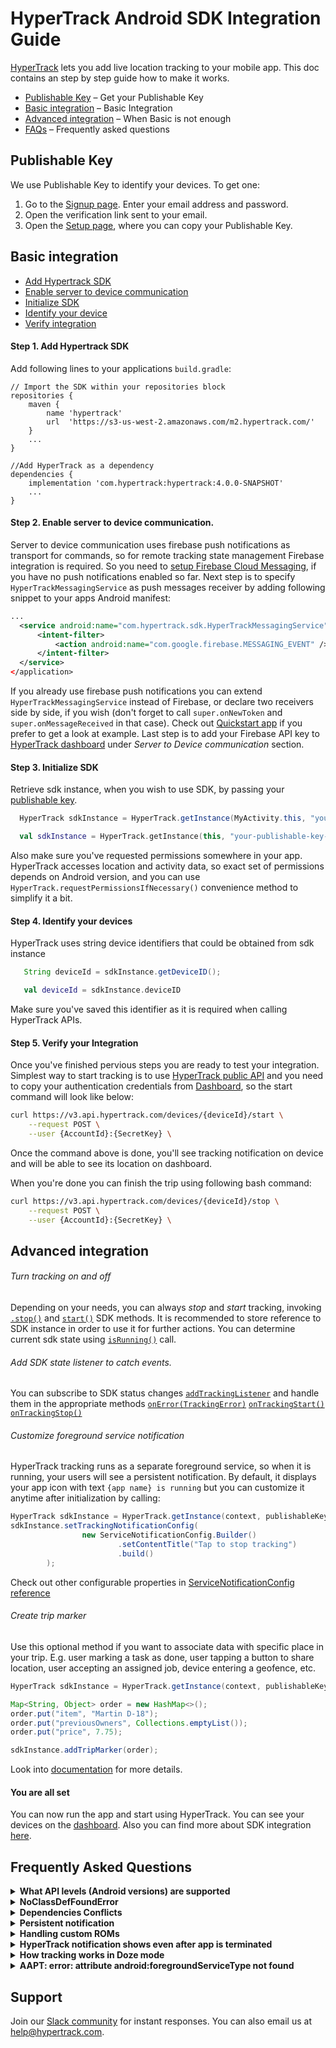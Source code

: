 
# HyperTrack Android SDK Integration Guide

[HyperTrack](https://www.hypertrack.com) lets you add live location tracking to your mobile app. This doc contains an step by step guide how to make it works.

* [Publishable Key](#publishable-key) – Get your Publishable Key
* [Basic integration](#basic-integration) – Basic Integration
* [Advanced integration](#advanced-integration) – When Basic is not enough
* [FAQs](#frequently-asked-questions) – Frequently asked questions

## Publishable Key

We use Publishable Key to identify your devices. To get one:
1. Go to the [Signup page](https://dashboard.hypertrack.com/signup). Enter your email address and password.
2. Open the verification link sent to your email.
3. Open the [Setup page](https://dashboard.hypertrack.com/setup), where you can copy your Publishable Key.


## Basic integration

 - [Add Hypertrack SDK](#step-1-add-hypertrack-sdk)
 - [Enable server to device communication](#step-2-enable-server-to-device-communication)
 - [Initialize SDK](#step-3-initialize-sdk)
 - [Identify your device](#step-4-identify-your-devices)
 - [Verify integration](#step-5-verify-your-integration)

#### Step 1. Add Hypertrack SDK
Add following lines to your applications `build.gradle`:
```
// Import the SDK within your repositories block
repositories {
    maven {
        name 'hypertrack'
        url  'https://s3-us-west-2.amazonaws.com/m2.hypertrack.com/'
    }
    ...
}

//Add HyperTrack as a dependency
dependencies {
    implementation 'com.hypertrack:hypertrack:4.0.0-SNAPSHOT'
    ...
}
```

#### Step 2. Enable server to device communication.
Server to device communication uses firebase push notifications as transport for commands, so for remote tracking state management Firebase integration is required. So you need to [setup Firebase Cloud Messaging](https://firebase.google.com/docs/android/setup), if you have no push notifications enabled so far. Next step is to specify `HyperTrackMessagingService` as push messages receiver by adding following snippet to your apps Android manifest:
```xml
...
  <service android:name="com.hypertrack.sdk.HyperTrackMessagingService" android:exported="false">
      <intent-filter>
          <action android:name="com.google.firebase.MESSAGING_EVENT" />
      </intent-filter>
  </service>
</application>
```
If you already use firebase push notifications you can extend `HyperTrackMessagingService` instead of Firebase, or declare two receivers side by side, if you wish (don't forget to call `super.onNewToken` and `super.onMessageReceived` in that case).
Check out [Quickstart app](https://github.com/hypertrack/quickstart-android/) if you prefer to get a look at example.
Last step is to add your Firebase API key to [HyperTrack dashboard](https://dashboard.hypertrack.com/setup) under *Server to Device communication* section.

#### Step 3. Initialize SDK
Retrieve sdk instance, when you wish to use SDK, by passing your [publishable key]().
```java
  HyperTrack sdkInstance = HyperTrack.getInstance(MyActivity.this, "your-publishable-key-here");
```
```kotlin
  val sdkInstance = HyperTrack.getInstance(this, "your-publishable-key-here")
```
Also make sure you've requested permissions somewhere in your app. HyperTrack accesses location and activity data, so exact set of permissions depends on Android version, and you can use `HyperTrack.requestPermissionsIfNecessary()` convenience method to simplify it a bit.

#### Step 4. Identify your devices

HyperTrack uses string device identifiers that could be obtained from sdk instance
```java
   String deviceId = sdkInstance.getDeviceID();
```
```kotlin
   val deviceId = sdkInstance.deviceID
```

Make sure you've saved this identifier as it is required when calling HyperTrack APIs.

#### Step 5. Verify your Integration

Once you've finished pervious steps you are ready to test your integration.
Simplest way to start tracking is to use [HyperTrack public API](https://docs.hypertrack.com/#references-apis-devices-post-devices-device_id-start) and you need to copy your authentication credentials from [Dashboard](https://dashboard.hypertrack.com/setup), so the start command will look like below:
```bash
curl https://v3.api.hypertrack.com/devices/{deviceId}/start \
    --request POST \
    --user {AccountId}:{SecretKey} \
```

Once the command above is done, you'll see tracking notification on device and will be able to see its location on dashboard.

When you're done you can finish the trip using following bash command:
```bash
curl https://v3.api.hypertrack.com/devices/{deviceId}/stop \
    --request POST \
    --user {AccountId}:{SecretKey} \
```



## Advanced integration

###### Turn tracking on and off
Depending on your needs, you can always _stop_ and _start_ tracking, invoking [`.stop()`](https://hypertrack.github.io/sdk-android-hidden/javadoc/4.0.0-SNAPSHOT/com/hypertrack/sdk/HyperTrack.html#stop--) and [`start()`](https://hypertrack.github.io/sdk-android-hidden/javadoc/4.0.0-SNAPSHOT/com/hypertrack/sdk/HyperTrack.html#start--) SDK methods.
It is recommended to store reference to SDK instance in order to use it for further actions. You can determine current sdk state using [`isRunning()`](https://hypertrack.github.io/sdk-android-hidden/javadoc/4.0.0-SNAPSHOT/com/hypertrack/sdk/HyperTrack.html#isRunning--) call.

###### Add SDK state listener to catch events.
You can subscribe to SDK status changes [`addTrackingListener`](https://hypertrack.github.io/sdk-android-hidden/javadoc/4.0.0-SNAPSHOT/com/hypertrack/sdk/HyperTrack.html#addTrackingListener-com.hypertrack.sdk.TrackingStateObserver.OnTrackingStateChangeListener-) and handle them in the appropriate methods [`onError(TrackingError)`](https://hypertrack.github.io/sdk-android-hidden/javadoc/4.0.0-SNAPSHOT/com/hypertrack/sdk/TrackingStateObserver.OnTrackingStateChangeListener.html#onError-com.hypertrack.sdk.TrackingError-) [`onTrackingStart()`](https://hypertrack.github.io/sdk-android-hidden/javadoc/4.0.0-SNAPSHOT/com/hypertrack/sdk/TrackingStateObserver.OnTrackingStateChangeListener.html#onTrackingStart--) [`onTrackingStop()`](https://hypertrack.github.io/sdk-android-hidden/javadoc/4.0.0-SNAPSHOT/com/hypertrack/sdk/TrackingStateObserver.OnTrackingStateChangeListener.html#onTrackingStop--)

###### Customize foreground service notification
HyperTrack tracking runs as a separate foreground service, so when it is running, your users will see a persistent notification. By default, it displays your app icon with text `{app name} is running` but you can customize it anytime after initialization by calling:
```java
HyperTrack sdkInstance = HyperTrack.getInstance(context, publishableKey);
sdkInstance.setTrackingNotificationConfig(
                new ServiceNotificationConfig.Builder()
                        .setContentTitle("Tap to stop tracking")
                        .build()
        );
```
Check out other configurable properties in [ServiceNotificationConfig reference](https://hypertrack.github.io/sdk-android-hidden/javadoc/4.0.0-SNAPSHOT/com/hypertrack/sdk/ServiceNotificationConfig.html)

###### Create trip marker
Use this optional method if you want to associate data with specific place in your trip. E.g. user marking a task as done, user tapping a button to share location, user accepting an assigned job, device entering a geofence, etc.
```java
HyperTrack sdkInstance = HyperTrack.getInstance(context, publishableKey);

Map<String, Object> order = new HashMap<>();
order.put("item", "Martin D-18");
order.put("previousOwners", Collections.emptyList());
order.put("price", 7.75);

sdkInstance.addTripMarker(order);
```

Look into [documentation](https://hypertrack.github.io/sdk-android-hidden/javadoc/4.0.0-SNAPSHOT/com/hypertrack/sdk/HyperTrack.html) for more details.

#### You are all set

You can now run the app and start using HyperTrack. You can see your devices on the [dashboard](#dashboard).
Also you can find more about SDK integration [here](https://github.com/hypertrack/live-app-android).

## Frequently Asked Questions
<details><summary><b>What API levels (Android versions) are supported</b></summary>
Currently we do support all of the Android versions starting from API 19 (Android 4.4 Kit Kat).
<p/>
</details>

<details><summary><b>NoClassDefFoundError</b></summary>

I've added SDK and my app started failing with message like `Fatal Exception: java.lang.NoClassDefFoundError`.
The reason of it, is that on Android API level 19 and below you cannot have more than 65536 methods in your app (including libraries methods). Please, check [this Stackoverflow](https://stackoverflow.com/questions/34997835/fatal-exception-java-lang-noclassdeffounderror-when-calling-static-method-in-an) answer for solutions.
<p/>
</details>

<details><summary><b>Dependencies Conflicts</b></summary>
SDK dependencies graph looks like below:

````
+--- com.android.volley:volley:1.1.0<br/>
+--- com.google.code.gson:gson:2.8.5<br/>
+--- org.greenrobot:eventbus:3.1.1<br/>
+--- com.parse.bolts:bolts-tasks:1.4.0<br/>
+--- net.grandcentrix.tray:tray:0.12.0<br/>
|    \--- com.android.support:support-annotations:23.0.1 -> 28.0.0<br/>
+--- com.google.android.gms:play-services-location:16.0.0<br/>
|    +--- com.google.android.gms:play-services-base:16.0.1<br/>
|    |    +--- com.google.android.gms:play-services-basement:16.0.1<br/>
|    |    |    \--- com.android.support:support-v4:26.1.0<br/>
|    |    |         +--- com.android.support:support-compat:26.1.0<br/>
|    |    |         |    +--- com.android.support:support-annotations:26.1.0 -> 28.0.0<br/>
|    |    |         |    \--- android.arch.lifecycle:runtime:1.0.0<br/>
|    |    |         |         +--- android.arch.lifecycle:common:1.0.0<br/>
|    |    |         |         \--- android.arch.core:common:1.0.0<br/>
|    |    |         +--- com.android.support:support-media-compat:26.1.0<br/>
|    |    |         |    +--- com.android.support:support-annotations:26.1.0 -> 28.0.0<br/>
|    |    |         |    \--- com.android.support:support-compat:26.1.0 (*)<br/>
|    |    |         +--- com.android.support:support-core-utils:26.1.0<br/>
|    |    |         |    +--- com.android.support:support-annotations:26.1.0 -> 28.0.0<br/>
|    |    |         |    \--- com.android.support:support-compat:26.1.0 (*)<br/>
|    |    |         +--- com.android.support:support-core-ui:26.1.0<br/>
|    |    |         |    +--- com.android.support:support-annotations:26.1.0 -> 28.0.0<br/>
|    |    |         |    \--- com.android.support:support-compat:26.1.0 (*)<br/>
|    |    |         \--- com.android.support:support-fragment:26.1.0<br/>
|    |    |              +--- com.android.support:support-compat:26.1.0 (*)<br/>
|    |    |              +--- com.android.support:support-core-ui:26.1.0 (*)<br/>
|    |    |              \--- com.android.support:support-core-utils:26.1.0 (*)<br/>
|    |    \--- com.google.android.gms:play-services-tasks:16.0.1<br/>
|    |         \--- com.google.android.gms:play-services-basement:16.0.1 (*)<br/>
|    +--- com.google.android.gms:play-services-basement:16.0.1 (*)<br/>
|    +--- com.google.android.gms:play-services-places-placereport:16.0.0<br/>
|    |    \--- com.google.android.gms:play-services-basement:16.0.1 (*)<br/>
|    \--- com.google.android.gms:play-services-tasks:16.0.1 (*)<br/>
\--- com.android.support:support-annotations:28.0.0<br/>
````

Common problem here is depending on different versions of `com.android.support` library components. You can explicitly specify required version by adding it as a dependency in your app's `build.gradle`, e.g.:

````groovy
implementation `com.android.support:support-v4:28.0.0`
````

That will take precedence over SDK version and you'll have one version of support library on your classpath.
<p/>
</details>

<details><summary><b>Persistent notification</b></summary>

HyperTrack SDK, by default, runs as a foreground service. This is to ensure that the location tracking works reliably even when your app is minimized. A foreground service is a service that the user is actively aware of and isn't a candidate for the system to kill when low on memory.
Android mandates that a foreground service provides a persistent notification in the status bar. This means that the notification cannot be dismissed by the user.

![persistent-notification](https://user-images.githubusercontent.com/10487613/54007190-6ec47c00-4115-11e9-9743-332befbcf8f5.png)
<p/>
</details>

<details><summary><b>Handling custom ROMs</b></summary>

Smartphones are getting more and more powerful, but the battery capacity is lagging behind. Device manufactures are always trying to squeeze some battery saving features into the firmware with each new Android release. Manufactures like Xiaomi, Huawei and OnePlus have their own battery savers that kills the services running in the background.
To avoid OS killing the service, users of your app need to override the automatic battery management and set it manual. To inform your users and direct them to the right setting page, you may add the following code in your app. This would intent out your user to the right settings page on the device.

````java
try {
  Intent intent = new Intent();
  String manufacturer = android.os.Build.MANUFACTURER;
  if ("xiaomi".equalsIgnoreCase(manufacturer)) {
    intent.setComponent(new ComponentName("com.miui.securitycenter", "com.miui.permcenter.autostart.AutoStartManagementActivity"));
  }
  else if ("oppo".equalsIgnoreCase(manufacturer)) {
    intent.setComponent(new ComponentName("com.coloros.safecenter", "com.coloros.safecenter.permission.startup.StartupAppListActivity"));
  }
  else if ("vivo".equalsIgnoreCase(manufacturer)) {
    intent.setComponent(new ComponentName("com.vivo.permissionmanager", "com.vivo.permissionmanager.activity.BgStartUpManagerActivity"));
  }

  List<ResolveInfo> list = context.getPackageManager().queryIntentActivities(intent, PackageManager.MATCH_DEFAULT_ONLY);
  if  (list.size() > 0) {
    context.startActivity(intent);
  }
}
catch (Exception e) {
  Crashlytics.logException(e);
}
````

You may also try out open source libraries like [AutoStarter](https://github.com/judemanutd/AutoStarter).

Some manufacturers don't allow to whitelist apps programmatically. In that case the only way to achieve service reliability is manual setup. E.g. for Oxygen OS (OnePlus) you need to select *Lock* menu item from app options button in _Recent Apps_ view:

![one-plus-example](https://user-images.githubusercontent.com/10487613/58070846-388a8a80-7ba3-11e9-8b4f-11e39d26382b.png)
<p/>
</details>

<details><summary><b>HyperTrack notification shows even after app is terminated</b></summary>

The HyperTrack service runs as a separate component and it is still running when the app that started it is terminated. That is why you can observe that notification. When you tracking is stopped, the notification goes away.
<p/>
</details>

<details><summary><b>How tracking works in Doze mode</b></summary>

Doze mode requires device [to be stationary](https://developer.android.com/training/monitoring-device-state/doze-standby.html#understand_doze), so before OS starts imposing power management restrictions, exact device location is obtained. When device starts moving, Android leaves Doze mode and works regularly, so no special handling of Doze mode required with respect to location tracking.
<p/>
</details>

<details><summary><b>AAPT: error: attribute android:foregroundServiceType not found</b></summary>

If build fails with error like `AAPT: error: attribute android:foregroundServiceType not found` that means that you're targeting your app for Android P or earlier. Starting from Android 10 Google imposes additional restrictions on services, that access location data while phone screen is turned off. Possible workaround here is to remove declared service property by adding following element to your app's manifest
```xml
<manifest xmlns:android="http://schemas.android.com/apk/res/android"
  package="com.hypertrack.quickstart"
  xmlns:tools="http://schemas.android.com/tools">
  ...
  <application>
    ...
    <service android:name="com.hypertrack.sdk.service.HyperTrackSDKService"
      tools:remove="android:foregroundServiceType" />
```

Although you'll be able to avoid targeting API 29, but tracking service won't work properly on Android Q devices with screen been turned off or locked.
<p/>
</details>

## Support
Join our [Slack community](https://join.slack.com/t/hypertracksupport/shared_invite/enQtNDA0MDYxMzY1MDMxLTdmNDQ1ZDA1MTQxOTU2NTgwZTNiMzUyZDk0OThlMmJkNmE0ZGI2NGY2ZGRhYjY0Yzc0NTJlZWY2ZmE5ZTA2NjI) for instant responses. You can also email us at help@hypertrack.com.
